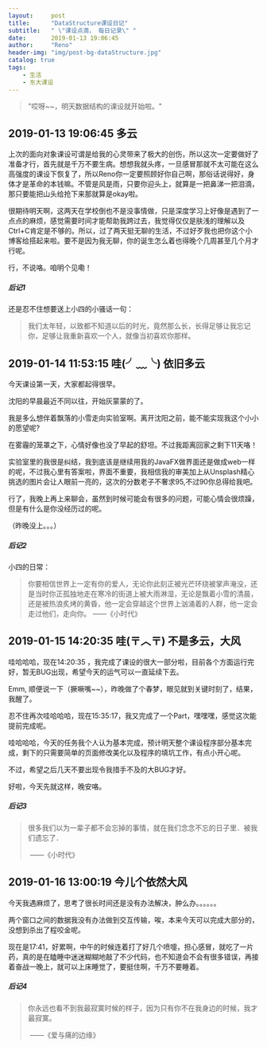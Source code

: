 ```yaml
---
layout:     post
title:      "DataStructure课设日记"
subtitle:   " \"课设点滴， 每日记录\" "
date:       2019-01-13 19:06:45
author:     "Reno"
header-img: "img/post-bg-dataStructure.jpg"
catalog: true
tags:
    - 生活
    - 东大课设
---
```


> "哎呀~~，明天数据结构的课设就开始啦。"

## 2019-01-13 19:06:45     多云

上次的面向对象课设可谓是给我的心灵带来了极大的创伤，所以这次一定要做好了准备才行，首先就是千万不要生病。想想我就头疼，一旦感冒那就不太可能在这么高强度的课设下恢复了，所以Reno你一定要照顾好你自己啊，那俗话说得好，身体才是革命的本钱嘛。不管是风是雨，只要你迎头上，就算是一把鼻涕一把泪滴，那只要能把山头给抢下来那就算是okay啦。

很期待明天啊，这两天在学校倒也不是没事情做，只是深度学习上好像是遇到了一点点的麻烦，感觉需要时间才能帮助我跨过去，我觉得仅仅是肤浅的理解以及Ctrl+C肯定是不够的。所以，过了两天挺无聊的生活，不过好歹我也把你这个小博客给搭起来啦。要不是因为我无聊，你的诞生怎么着也得晚个几周甚至几个月才行呢。

行，不说咯。咱明个见嘞！

##### 后记1

还是忍不住想要送上小四的小骚话一句：

> 我们太年轻，以致都不知道以后的时光，竟然那么长，长得足够让我忘记你，足够让我重新喜欢一个人，就像当初喜欢你那样。

## 2019-01-14 11:53:15     哇(╯﹏╰)  依旧多云

今天课设第一天，大家都起得很早。

沈阳的早晨最近不同以往，开始灰蒙蒙的了。

我是多么想伴着飘落的小雪走向实验室啊。离开沈阳之前，能不能实现我这个小小的愿望呢?

在雾霾的笼罩之下，心情好像也没了早起的舒坦。不过我距离回家之剩下11天咯！

实验室里的我很是纠结，我到底该是继续用我的JavaFX做界面还是做成web一样的呢，不过我心里有答案啦，界面不重要，我相信我的审美加上从Unsplash精心挑选的图片会让人眼前一亮的，这次的分数老子不奢求95,不过90你总得给我吧。

行了，我晚上再上来聊会，虽然到时候可能会有很多的问题，可能心情会很烦躁，但是有什么是你没经历过的呢。

（昨晚没上。。。）

##### 后记2

小四的日常：

> 你要相信世界上一定有你的爱人，无论你此刻正被光芒环绕被掌声淹没，还是当时你正孤独地走在寒冷的街道上被大雨淋湿，无论是飘着小雪的清晨，还是被热浪炙烤的黄昏，他一定会穿越这个世界上汹涌着的人群，他一定会走过他们，走向你。                                                                                                                    ——《小时代》

## 2019-01-15 14:20:35     哇(〒︿〒)  不是多云，大风

哇哈哈哈，现在14:20:35 ，我完成了课设的很大一部分啦，目前各个方面运行完好，暂无BUG出现，希望今天的运气可以一直延续下去。

Emm, 顺便说一下（撅噘嘴~~），昨晚做了个春梦，眼见就到关键时刻了，结果，我醒了。

忍不住再次哇哈哈哈，现在15:35:17，我又完成了一个Part，嘿嘿嘿，感觉这次能提前完成呢。

哇哈哈哈，今天的任务我个人认为基本完成，预计明天整个课设程序部分基本完成，剩下的只需要简单的页面修改美化以及程序的填坑工作，有点小开心呢。

不过，希望之后几天不要出现令我措手不及的大BUG才好。

好啦，今天先就这样，晚安咯。

##### 后记3

> 很多我们以为一辈子都不会忘掉的事情，就在我们念念不忘的日子里．被我们遗忘了．
>
> ​                                                                                                                                                        ——《小时代》

## 2019-01-16 13:00:19     今儿个依然大风

今天我遇麻烦了，思考了很长时间还是没有办法解决，肿么办。。。。。。

两个窗口之间的数据我没有办法做到交互传输，唉，本来今天可以完成大部分的，没想到杀出了程咬金呢。

现在是17:41，好累啊，中午的时候连着打了好几个喷嚏，担心感冒，就吃了一片药，真的是在瞌睡中迷迷糊糊地敲了不少代码，也不知道会不会有很多错误，再接着奋战一晚上，就可以上床睡觉了，要挺住啊，千万不要睡着。



##### 后记4

> 你永远也看不到我最寂寞时候的样子，因为只有你不在我身边的时候，我才最寂寞。
>
> ​                                                                                                                                              ——《爱与痛的边缘》  



